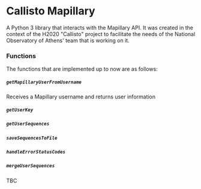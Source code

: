 # Callisto Mapillary
Α Python 3 library that interacts with the Mapillary API. It was created in the context of the H2020 "Callisto" project to facilitate the needs of the National Observatory of Athens' team that is working on it.

### Functions
The functions that are implemented up to now are as follows:



##### `getMapillaryUserFromUsername`
Receives a Mapillary username and returns user information

##### `getUserKey`

##### `getUserSequences`

##### `saveSequencesToFile`

##### `handleErrorStatusCodes`

##### `mergeUserSequences`

TBC


